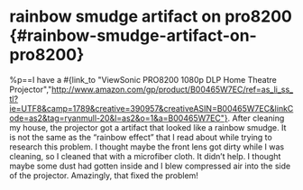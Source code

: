 # rainbow smudge artifact on pro8200 {#rainbow-smudge-artifact-on-pro8200}
%p==I have a #{link_to "ViewSonic PRO8200 1080p DLP Home Theatre Projector","http://www.amazon.com/gp/product/B00465W7EC/ref=as_li_ss_tl?ie=UTF8&camp=1789&creative=390957&creativeASIN=B00465W7EC&linkCode=as2&tag=ryanmull-20&l=as2&o=1&a=B00465W7EC"}. After cleaning my house, the projector got a artifact that looked like a rainbow smudge. It is not the same as the “rainbow effect” that I read about while trying to research this problem. I thought maybe the front lens got dirty while I was cleaning, so I cleaned that with a microfiber cloth. It didn’t help. I thought maybe some dust had gotten inside and I blew compressed air into the side of the projector. Amazingly, that fixed the problem!
